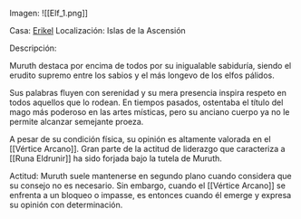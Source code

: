 Imagen:
	![[Elf_1.png]]

Casa: <u>Erikel</u>
Localización: Islas de la Ascensión

Descripción:

Muruth destaca por encima de todos por su inigualable sabiduría, siendo el erudito supremo entre los sabios y el más longevo de los elfos pálidos. 

Sus palabras fluyen con serenidad y su mera presencia inspira respeto en todos aquellos que lo rodean. En tiempos pasados, ostentaba el título del mago más poderoso en las artes místicas, pero su anciano cuerpo ya no le permite alcanzar semejante proeza.

A pesar de su condición física, su opinión es altamente valorada en el [[Vértice Arcano]]. Gran parte de la actitud de liderazgo que caracteriza a [[Runa Eldrunir]] ha sido forjada bajo la tutela de Muruth.

Actitud:
	 Muruth suele mantenerse en segundo plano cuando considera que su consejo no es necesario. Sin embargo, cuando el [[Vértice Arcano]] se enfrenta a un bloqueo o impasse, es entonces cuando él emerge y expresa su opinión con determinación. 